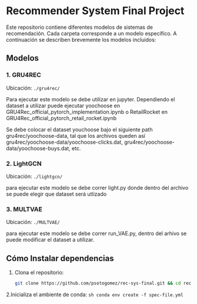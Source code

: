 # Recommender System Final Project

Este repositorio contiene diferentes modelos de sistemas de recomendación. Cada carpeta corresponde a un modelo específico. A continuación se describen brevemente los modelos incluidos:

## Modelos

### 1. GRU4REC
Ubicación: `./gru4rec/`

Para ejecutar este modelo se debe utilizar en jupyter. Dependiendo el dataset a utilizar puede ejecutar yoochoose en GRU4Rec_official_pytorch_implementation.ipynb o RetailRocket en GRU4Rec_official_pytorch_retail_rocket.ipynb

Se debe colocar el dataset youchoose bajo el siguiente path gru4rec/yoochoose-data, tal que los archivos queden así gru4rec/yoochoose-data/yoochoose-clicks.dat, gru4rec/yoochoose-data/yoochoose-buys.dat, etc.

### 2. LightGCN
Ubicación: `./lightgcn/`

para ejecutar este modelo se debe correr light.py donde dentro del archivo se puede elegir que dataset será utlizado

### 3. MULTVAE
Ubicación: `./MULTVAE/`

para ejecutar este modelo se debe correr run_VAE.py, dentro del arhivo se puede modificar el dataset a utilizar.


## Cómo Instalar dependencias

1. Clona el repositorio:
    ```sh
    git clone https://github.com/psotogomez/rec-sys-final.git && cd rec-sys-final
    ```

2.Inicializa el ambiente de conda:
    ```sh
    conda env create -f spec-file.yml
    ```
